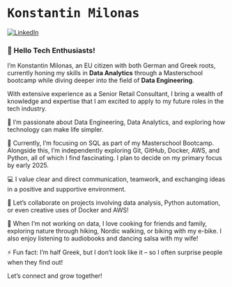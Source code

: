 # <samp>Konstantin Milonas

[![LinkedIn](https://img.shields.io/badge/LinkedIn-Profile-blue?style=flat-square&logo=linkedin)](https://www.linkedin.com/in/konstantin-milonas/)

### 👋 Hello Tech Enthusiasts!

I’m Konstantin Milonas, an EU citizen with both German and Greek roots, currently honing my skills in **Data Analytics** through a Masterschool bootcamp while diving deeper into the field of **Data Engineering**.

With extensive experience as a Senior Retail Consultant, I bring a wealth of knowledge and expertise that I am excited to apply to my future roles in the tech industry.

👀 I’m passionate about Data Engineering, Data Analytics, and exploring how technology can make life simpler.  

🌱 Currently, I’m focusing on SQL as part of my Masterschool Bootcamp. Alongside this, I’m independently exploring Git, GitHub, Docker, AWS, and Python, all of which I find fascinating. I plan to decide on my primary focus by early 2025.

💻 I value clear and direct communication, teamwork, and exchanging ideas in a positive and supportive environment.  

💞️ Let’s collaborate on projects involving data analysis, Python automation, or even creative uses of Docker and AWS!  

🍳 When I’m not working on data, I love cooking for friends and family, exploring nature through hiking, Nordic walking, or biking with my e-bike. I also enjoy listening to audiobooks and dancing salsa with my wife!  

⚡ Fun fact: I’m half Greek, but I don’t look like it – so I often surprise people when they find out!  

Let’s connect and grow together!

